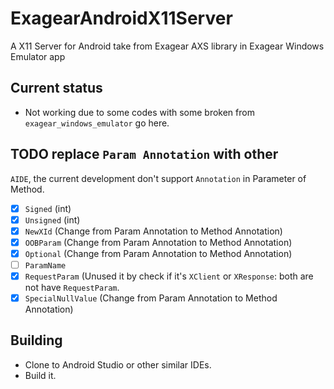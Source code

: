 # ExagearAndroidX11Server
A X11 Server for Android take from Exagear AXS library in Exagear Windows Emulator app

## Current status
- Not working due to some codes with some broken from `exagear_windows_emulator` go here.

## TODO replace `Param Annotation` with other
`AIDE`, the current development don't support `Annotation` in Parameter of Method.
- [x] `Signed` (int)
- [x] `Unsigned` (int)
- [x] `NewXId` (Change from Param Annotation to Method Annotation)
- [x] `OOBParam` (Change from Param Annotation to Method Annotation)
- [x] `Optional` (Change from Param Annotation to Method Annotation)
- [ ] `ParamName`
- [x] `RequestParam` (Unused it by check if it's `XClient` or `XResponse`: both are not have `RequestParam`.
- [x] `SpecialNullValue` (Change from Param Annotation to Method Annotation)

## Building
- Clone to Android Studio or other similar IDEs.
- Build it.


